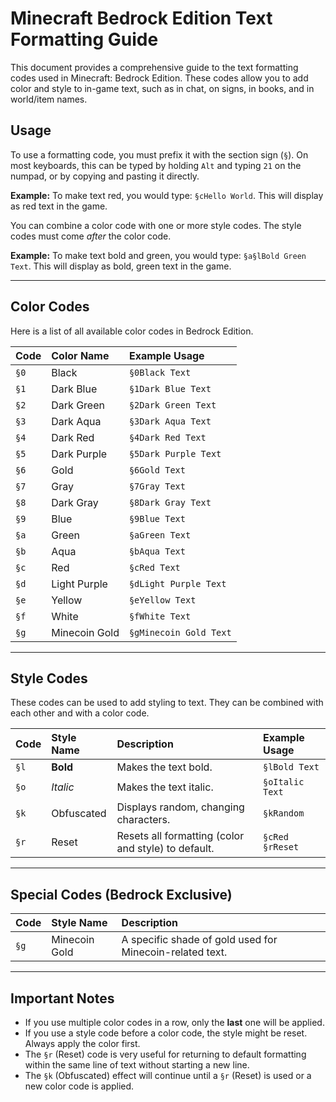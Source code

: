 # Minecraft Bedrock Edition Text Formatting Guide

This document provides a comprehensive guide to the text formatting codes used in Minecraft: Bedrock Edition. These codes allow you to add color and style to in-game text, such as in chat, on signs, in books, and in world/item names.

## Usage

To use a formatting code, you must prefix it with the section sign (`§`). On most keyboards, this can be typed by holding `Alt` and typing `21` on the numpad, or by copying and pasting it directly.

**Example:**
To make text red, you would type: `§cHello World`. This will display as red text in the game.

You can combine a color code with one or more style codes. The style codes must come *after* the color code.

**Example:**
To make text bold and green, you would type: `§a§lBold Green Text`. This will display as bold, green text in the game.

---

## Color Codes

Here is a list of all available color codes in Bedrock Edition.

| Code | Color Name      | Example Usage      |
| :--- | :-------------- | :----------------- |
| `§0` | Black           | `§0Black Text`     |
| `§1` | Dark Blue       | `§1Dark Blue Text` |
| `§2` | Dark Green      | `§2Dark Green Text`|
| `§3` | Dark Aqua       | `§3Dark Aqua Text` |
| `§4` | Dark Red        | `§4Dark Red Text`  |
| `§5` | Dark Purple     | `§5Dark Purple Text`|
| `§6` | Gold            | `§6Gold Text`      |
| `§7` | Gray            | `§7Gray Text`      |
| `§8` | Dark Gray       | `§8Dark Gray Text` |
| `§9` | Blue            | `§9Blue Text`      |
| `§a` | Green           | `§aGreen Text`     |
| `§b` | Aqua            | `§bAqua Text`      |
| `§c` | Red             | `§cRed Text`       |
| `§d` | Light Purple    | `§dLight Purple Text`|
| `§e` | Yellow          | `§eYellow Text`    |
| `§f` | White           | `§fWhite Text`     |
| `§g` | Minecoin Gold   | `§gMinecoin Gold Text`|

---

## Style Codes

These codes can be used to add styling to text. They can be combined with each other and with a color code.

| Code | Style Name    | Description                                       | Example Usage           |
| :--- | :------------ | :------------------------------------------------ | :---------------------- |
| `§l` | **Bold**      | Makes the text bold.                              | `§lBold Text`           |
| `§o` | *Italic*      | Makes the text italic.                            | `§oItalic Text`         |
| `§k` | Obfuscated    | Displays random, changing characters.             | `§kRandom`              |
| `§r` | Reset         | Resets all formatting (color and style) to default. | `§cRed §rReset`         |

---

## Special Codes (Bedrock Exclusive)

| Code | Style Name | Description                                                                                             |
| :--- | :--------- | :------------------------------------------------------------------------------------------------------ |
| `§g` | Minecoin Gold | A specific shade of gold used for Minecoin-related text.                                               |

---

## Important Notes

- If you use multiple color codes in a row, only the **last** one will be applied.
- If you use a style code before a color code, the style might be reset. Always apply the color first.
- The `§r` (Reset) code is very useful for returning to default formatting within the same line of text without starting a new line.
- The `§k` (Obfuscated) effect will continue until a `§r` (Reset) is used or a new color code is applied.
